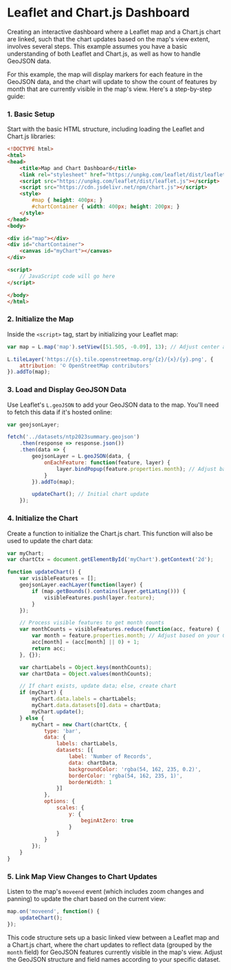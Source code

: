 # Leaflet and Chart.js Dashboard

Creating an interactive dashboard where a Leaflet map and a Chart.js chart are linked, such that the chart updates based on the map's view extent, involves several steps. This example assumes you have a basic understanding of both Leaflet and Chart.js, as well as how to handle GeoJSON data.

For this example, the map will display markers for each feature in the GeoJSON data, and the chart will update to show the count of features by month that are currently visible in the map's view. Here's a step-by-step guide:

### 1. Basic Setup

Start with the basic HTML structure, including loading the Leaflet and Chart.js libraries:

```html
<!DOCTYPE html>
<html>
<head>
    <title>Map and Chart Dashboard</title>
    <link rel="stylesheet" href="https://unpkg.com/leaflet/dist/leaflet.css" />
    <script src="https://unpkg.com/leaflet/dist/leaflet.js"></script>
    <script src="https://cdn.jsdelivr.net/npm/chart.js"></script>
    <style>
        #map { height: 400px; }
        #chartContainer { width: 400px; height: 200px; }
    </style>
</head>
<body>

<div id="map"></div>
<div id="chartContainer">
    <canvas id="myChart"></canvas>
</div>

<script>
    // JavaScript code will go here
</script>

</body>
</html>
```

### 2. Initialize the Map

Inside the `<script>` tag, start by initializing your Leaflet map:

```javascript
var map = L.map('map').setView([51.505, -0.09], 13); // Adjust center and zoom level as needed

L.tileLayer('https://{s}.tile.openstreetmap.org/{z}/{x}/{y}.png', {
    attribution: '© OpenStreetMap contributors'
}).addTo(map);
```

### 3. Load and Display GeoJSON Data

Use Leaflet's `L.geoJSON` to add your GeoJSON data to the map. You'll need to fetch this data if it's hosted online:

```javascript
var geojsonLayer;

fetch('../datasets/ntp2023summary.geojson')
    .then(response => response.json())
    .then(data => {
        geojsonLayer = L.geoJSON(data, {
            onEachFeature: function(feature, layer) {
                layer.bindPopup(feature.properties.month); // Adjust based on your GeoJSON structure
            }
        }).addTo(map);

        updateChart(); // Initial chart update
    });
```

### 4. Initialize the Chart

Create a function to initialize the Chart.js chart. This function will also be used to update the chart data:

```javascript
var myChart;
var chartCtx = document.getElementById('myChart').getContext('2d');

function updateChart() {
    var visibleFeatures = [];
    geojsonLayer.eachLayer(function(layer) {
        if (map.getBounds().contains(layer.getLatLng())) {
            visibleFeatures.push(layer.feature);
        }
    });

    // Process visible features to get month counts
    var monthCounts = visibleFeatures.reduce(function(acc, feature) {
        var month = feature.properties.month; // Adjust based on your GeoJSON structure
        acc[month] = (acc[month] || 0) + 1;
        return acc;
    }, {});

    var chartLabels = Object.keys(monthCounts);
    var chartData = Object.values(monthCounts);

    // If chart exists, update data; else, create chart
    if (myChart) {
        myChart.data.labels = chartLabels;
        myChart.data.datasets[0].data = chartData;
        myChart.update();
    } else {
        myChart = new Chart(chartCtx, {
            type: 'bar',
            data: {
                labels: chartLabels,
                datasets: [{
                    label: 'Number of Records',
                    data: chartData,
                    backgroundColor: 'rgba(54, 162, 235, 0.2)',
                    borderColor: 'rgba(54, 162, 235, 1)',
                    borderWidth: 1
                }]
            },
            options: {
                scales: {
                    y: {
                        beginAtZero: true
                    }
                }
            }
        });
    }
}
```

### 5. Link Map View Changes to Chart Updates

Listen to the map's `moveend` event (which includes zoom changes and panning) to update the chart based on the current view:

```javascript
map.on('moveend', function() {
    updateChart();
});
```

This code structure sets up a basic linked view between a Leaflet map and a Chart.js chart, where the chart updates to reflect data (grouped by the `month` field) for GeoJSON features currently visible in the map's view. Adjust the GeoJSON structure and field names according to your specific dataset.
